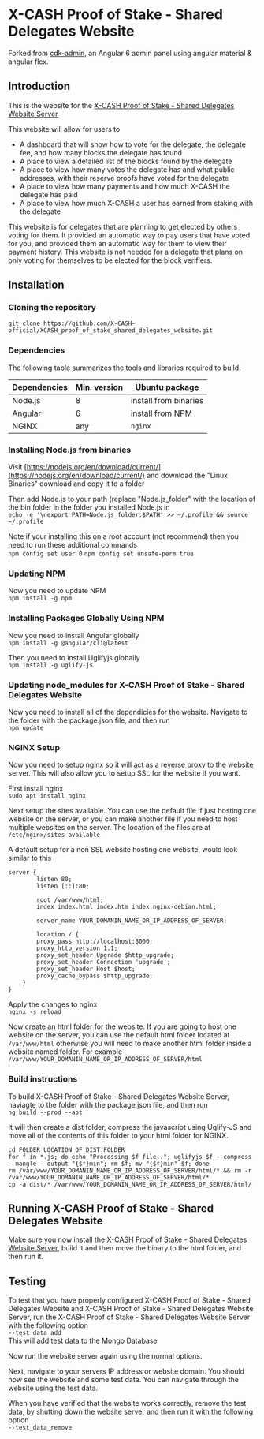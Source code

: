 # X-CASH Proof of Stake - Shared Delegates Website

Forked from [cdk-admin](https://github.com/codetok/cdk-admin), an Angular 6 admin panel using angular material & angular flex.

## Introduction

This is the website for the [X-CASH Proof of Stake - Shared Delegates Website Server](https://github.com/X-CASH-official/XCASH_proof_of_stake_shared_delegates_website_server)

This website will allow for users to
* A dashboard that will show how to vote for the delegate, the delegate fee, and how many blocks the delegate has found
* A place to view a detailed list of the blocks found by the delegate
* A place to view how many votes the delegate has and what public addresses, with their reserve proofs have voted for the delegate
* A place to view how many payments and how much X-CASH the delegate has paid
* A place to view how much X-CASH a user has earned from staking with the delegate

This website is for delegates that are planning to get elected by others voting for them. It provided an automatic way to pay users that have voted for you, and provided them an automatic way for them to view their payment history.
This website is not needed for a delegate that plans on only voting for themselves to be elected for the block verifiers.


## Installation



### Cloning the repository

`git clone https://github.com/X-CASH-official/XCASH_proof_of_stake_shared_delegates_website.git`



### Dependencies

The following table summarizes the tools and libraries required to build. 

| Dependencies                                 | Min. version  | Ubuntu package            |
| -------------------------------------------- | ------------- | ------------------------- |
| Node.js                                      | 8             |  install from binaries    | 
| Angular                                      | 6             |  install from NPM         | 
| NGINX                                        | any           |  `nginx`                  | 



### Installing Node.js from binaries

Visit [https://nodejs.org/en/download/current/](https://nodejs.org/en/download/current/) and download the "Linux Binaries" download and copy it to a folder

Then add Node.js to your path (replace "Node.js_folder" with the location of the bin folder in the folder you installed Node.js in  
`echo -e '\nexport PATH=Node.js_folder:$PATH' >> ~/.profile && source ~/.profile`

Note if your installing this on a root account (not recommend) then you need to run these additional commands  
`npm config set user 0`
`npm config set unsafe-perm true`



### Updating NPM

Now you need to update NPM  
`npm install -g npm`



### Installing Packages Globally Using NPM

Now you need to install Angular globally  
`npm install -g @angular/cli@latest`

Then you need to install Uglifyjs globally  
`npm install -g uglify-js`



### Updating node_modules for X-CASH Proof of Stake - Shared Delegates Website

Now you need to install all of the dependicies for the website. Navigate to the folder with the package.json file, and then run  
`npm update`



### NGINX Setup

Now you need to setup nginx so it will act as a reverse proxy to the website server. This will also allow you to setup SSL for the website if you want.

First install nginx  
`sudo apt install nginx`

Next setup the sites available. You can use the default file if just hosting one website on the server, or you can make another file if you need to host multiple websites on the server. The location of the files are at `/etc/nginx/sites-available`

A default setup for a non SSL website hosting one website, would look similar to this  
```
server {
        listen 80;
        listen [::]:80;

        root /var/www/html;
        index index.html index.htm index.nginx-debian.html;

        server_name YOUR_DOMANIN_NAME_OR_IP_ADDRESS_OF_SERVER;

        location / {
        proxy_pass http://localhost:8000;
        proxy_http_version 1.1;
        proxy_set_header Upgrade $http_upgrade;
        proxy_set_header Connection 'upgrade';
        proxy_set_header Host $host;
        proxy_cache_bypass $http_upgrade;
    }
}
```

Apply the changes to nginx  
`nginx -s reload`

Now create an html folder for the website. If you are going to host one website on the server, you can use the default html folder located at `/var/www/html` otherwise you will need to make another html folder inside a website named folder. For example `/var/www/YOUR_DOMANIN_NAME_OR_IP_ADDRESS_OF_SERVER/html`

### Build instructions

To build X-CASH Proof of Stake - Shared Delegates Website Server, naviagte to the folder with the package.json file, and then run  
`ng build --prod --aot`

It will then create a dist folder, compress the javascript using Uglify-JS and move all of the contents of this folder to your html folder for NGINX.  
``` 
cd FOLDER_LOCATION_OF_DIST_FOLDER
for f in *.js; do echo "Processing $f file.."; uglifyjs $f --compress --mangle --output "{$f}min"; rm $f; mv "{$f}min" $f; done 
rm /var/www/YOUR_DOMANIN_NAME_OR_IP_ADDRESS_OF_SERVER/html/* && rm -r /var/www/YOUR_DOMANIN_NAME_OR_IP_ADDRESS_OF_SERVER/html/* 
cp -a dist/* /var/www/YOUR_DOMANIN_NAME_OR_IP_ADDRESS_OF_SERVER/html/
```



## Running X-CASH Proof of Stake - Shared Delegates Website
Make sure you now install the [X-CASH Proof of Stake - Shared Delegates Website Server](https://github.com/X-CASH-official/XCASH_proof_of_stake_shared_delegates_website_server), build it and then move the binary to the html folder, and then run it.


## Testing

To test that you have properly configured X-CASH Proof of Stake - Shared Delegates Website and X-CASH Proof of Stake - Shared Delegates Website Server, run the X-CASH Proof of Stake - Shared Delegates Website Server with the following option  
`--test_data_add`  
This will add test data to the Mongo Database

Now run the website server again using the normal options.

Next, navigate to your servers IP address or website domain. You should now see the website and some test data. You can navigate through the website using the test data.

When you have verified that the website works correctly, remove the test data, by shutting down the website server and then run it with the following option  
`--test_data_remove`